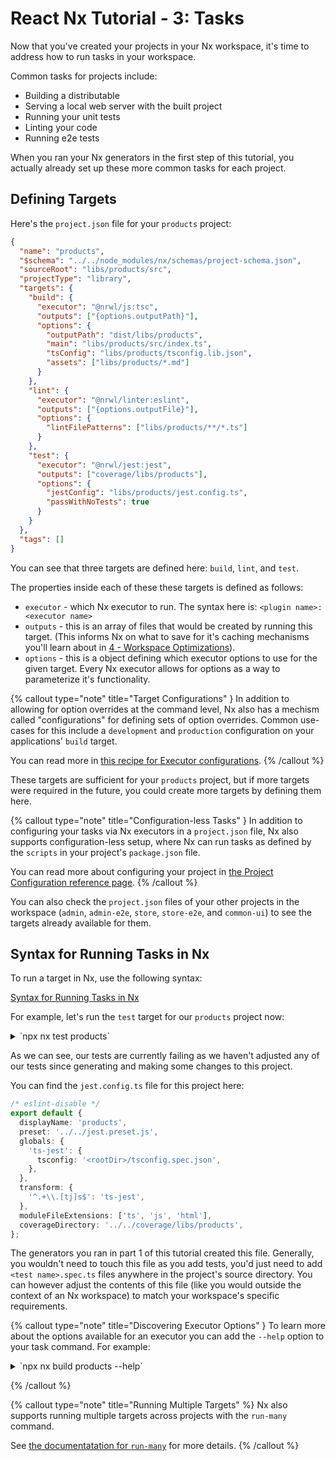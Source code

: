 # React Nx Tutorial - 3: Tasks

Now that you've created your projects in your Nx workspace, it's time to address how to run tasks in your workspace.

Common tasks for projects include:

- Building a distributable
- Serving a local web server with the built project
- Running your unit tests
- Linting your code
- Running e2e tests

When you ran your Nx generators in the first step of this tutorial, you actually already set up these more common tasks for each project.

## Defining Targets

Here's the `project.json` file for your `products` project:

```json {% filename="libs/products/project.json" %}
{
  "name": "products",
  "$schema": "../../node_modules/nx/schemas/project-schema.json",
  "sourceRoot": "libs/products/src",
  "projectType": "library",
  "targets": {
    "build": {
      "executor": "@nrwl/js:tsc",
      "outputs": ["{options.outputPath}"],
      "options": {
        "outputPath": "dist/libs/products",
        "main": "libs/products/src/index.ts",
        "tsConfig": "libs/products/tsconfig.lib.json",
        "assets": ["libs/products/*.md"]
      }
    },
    "lint": {
      "executor": "@nrwl/linter:eslint",
      "outputs": ["{options.outputFile}"],
      "options": {
        "lintFilePatterns": ["libs/products/**/*.ts"]
      }
    },
    "test": {
      "executor": "@nrwl/jest:jest",
      "outputs": ["coverage/libs/products"],
      "options": {
        "jestConfig": "libs/products/jest.config.ts",
        "passWithNoTests": true
      }
    }
  },
  "tags": []
}
```

You can see that three targets are defined here: `build`, `lint`, and `test`.

The properties inside each of these these targets is defined as follows:

- `executor` - which Nx executor to run. The syntax here is: `<plugin name>:<executor name>`
- `outputs` - this is an array of files that would be created by running this target. (This informs Nx on what to save for it's caching mechanisms you'll learn about in [4 - Workspace Optimizations](/shared/react-tutorial/4-workspace-optimizations)).
- `options` - this is a object defining which executor options to use for the given target. Every Nx executor allows for options as a way to parameterize it's functionality.

{% callout type="note" title="Target Configurations" }
In addition to allowing for option overrides at the command level, Nx also has a mechism called "configurations" for defining sets of option overrides. Common use-cases for this include a `development` and `production` configuration on your applications' `build` target.

You can read more in [this recipe for Executor configurations](/recipe/use-executor-configurations).
{% /callout %}

These targets are sufficient for your `products` project, but if more targets were required in the future, you could create more targets by defining them here.

{% callout type="note" title="Configuration-less Tasks" }
In addition to configuring your tasks via Nx executors in a `project.json` file, Nx also supports configuration-less setup, where Nx can run tasks as defined by the `scripts` in your project's `package.json` file.

You can read more about configuring your project in [the Project Configuration reference page](/reference/project-configuration).
{% /callout %}

You can also check the `project.json` files of your other projects in the workspace (`admin`, `admin-e2e`, `store`, `store-e2e`, and `common-ui`) to see the targets already available for them.

## Syntax for Running Tasks in Nx

To run a target in Nx, use the following syntax:

[Syntax for Running Tasks in Nx](/shared/react-tutorial/run-target-syntax.png)

For example, let's run the `test` target for our `products` project now:

<details>
<summary>`npx nx test products`</summary>

```bash

> nx run products:test

FAIL products libs/products/src/lib/products.spec.ts
● Test suite failed to run

    libs/products/src/lib/products.spec.ts:1:10 - error TS2724: '"./products"' has no exported member named 'products'. Did you mean 'Product'?

    1 import { products } from './products';
               ~~~~~~~~

Test Suites: 1 failed, 1 total
Tests: 0 total
Snapshots: 0 total
Time: 0.819 s
Ran all test suites.

———————————————————————————————————————————————————————————————————————————————————————————————————————————————————————————————————————————————————————————————————————————————————————————————————————————————————————————————————————————————————————————————————————————————————————————————————————————————————

> NX Ran target test for project products (2s)

    ✖    1/1 failed
    ✔    0/1 succeeded [0 read from cache]

See Nx Cloud run details at https://nx.app/runs/kV2W3MCgLC

```

</details>

As we can see, our tests are currently failing as we haven't adjusted any of our tests since generating and making some changes to this project.

You can find the `jest.config.ts` file for this project here:

```ts {% filename="libs/products/jest.config.ts" %}
/* eslint-disable */
export default {
  displayName: 'products',
  preset: '../../jest.preset.js',
  globals: {
    'ts-jest': {
      tsconfig: '<rootDir>/tsconfig.spec.json',
    },
  },
  transform: {
    '^.+\\.[tj]s$': 'ts-jest',
  },
  moduleFileExtensions: ['ts', 'js', 'html'],
  coverageDirectory: '../../coverage/libs/products',
};
```

The generators you ran in part 1 of this tutorial created this file. Generally, you wouldn't need to touch this file as you add tests, you'd just need to add `<test name>.spec.ts` files anywhere in the project's source directory. You can however adjust the contents of this file (like you would outside the context of an Nx workspace) to match your workspace's specific requirements.

{% callout type="note" title="Discovering Executor Options" }
To learn more about the options available for an executor you can add the `--help` option to your task command. For example:

<details>
<summary>`npx nx build products --help`</summary>

```bash

>  NX   run products:build [options,...]


Executor:  @nrwl/js:tsc (v14.8.3)


  Builds using TypeScript.


Options:
    --main                    The name of the main entry-point file.                      [string]
    --rootDir                 Sets the rootDir for TypeScript compilation.                [string]
                              When not defined, it uses the root of project.
    --outputPath              The output path of the generated files.                     [string]
    --tsConfig                The path to the Typescript configuration file.              [string]
    --assets                  List of static assets.                         [array] [default: []]
    --watch                   Enable re-building when files change.                      [boolean]
    --clean                   Remove previous output before build.       [boolean] [default: true]
    --transformers            List of TypeScript Transformer Plugins.        [array] [default: []]

Find more information and examples at: https://nx.dev/packages/js/executors/tsc
```

</details>

{% /callout %}

{% callout type="note" title="Running Multiple Targets" %}
Nx also supports running multiple targets across projects with the `run-many` command.

See [the documentatation for `run-many`](/nx/run-many) for more details.
{% /callout %}

